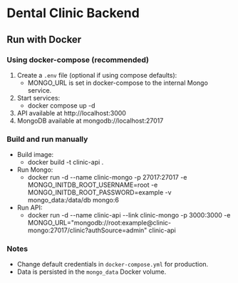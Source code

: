 # Dental Clinic Backend

## Run with Docker

### Using docker-compose (recommended)
1. Create a `.env` file (optional if using compose defaults):
   - MONGO_URL is set in docker-compose to the internal Mongo service.
2. Start services:
   - docker compose up -d
3. API available at http://localhost:3000
4. MongoDB available at mongodb://localhost:27017

### Build and run manually
- Build image:
  - docker build -t clinic-api .
- Run Mongo:
  - docker run -d --name clinic-mongo -p 27017:27017 -e MONGO_INITDB_ROOT_USERNAME=root -e MONGO_INITDB_ROOT_PASSWORD=example -v mongo_data:/data/db mongo:6
- Run API:
  - docker run -d --name clinic-api --link clinic-mongo -p 3000:3000 -e MONGO_URL="mongodb://root:example@clinic-mongo:27017/clinic?authSource=admin" clinic-api

### Notes
- Change default credentials in `docker-compose.yml` for production.
- Data is persisted in the `mongo_data` Docker volume.
